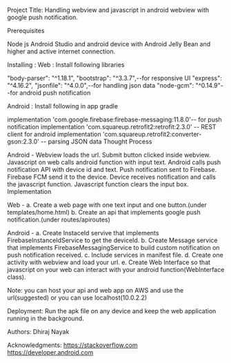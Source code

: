 Project Title:
Handling webview and javascript in android webview with google push notification.

Prerequisites

Node js
Android Studio and android device with Android Jelly Bean and higher and active internet connection.

Installing :
Web : 
Install following libraries

"body-parser": "^1.18.1",
"bootstrap": "^3.3.7",--for responsive UI
"express": "^4.16.2",
"jsonfile": "^4.0.0",--for handling json data
"node-gcm": "^0.14.9"--for android push notification

Android : 
Install following in app gradle

implementation 'com.google.firebase:firebase-messaging:11.8.0'-- for push notification
implementation 'com.squareup.retrofit2:retrofit:2.3.0' -- REST client for android
implementation 'com.squareup.retrofit2:converter-gson:2.3.0' -- parsing JSON data
Thought Process

Android - 
Webview loads the url.
Submit button clicked inside webview.
Javascript on web calls android function with input text.
Android calls push notification API with device id and text.
Push notification sent to Firebase.
Firebase FCM send it to the device.
Device receives notification and calls the javascript function.
Javascript function clears the input box.
Implementation

Web - 
a. Create a web page with one text input and one button.(under templates/home.html) b. Create an api that implements google push notification.(under routes/apiroutes)

Android - 
a. Create InstaceId servive that implements FirebaseInstanceIdService to get the deviceId. b. Create Message service that implements FirebaseMessagingService to build custom notification on push notification received. c. Include services in manifest file. d. Create one activity with webview and load your url. e. Create Web Interface so that javascript on your web can interact with your android function(WebInterface class).

Note:
you can host your api and web app on AWS and use the url(suggested) or you can use localhost(10.0.2.2)

Deployment: 
Run the apk file on any device and keep the web application running in the background.

Authors: 
Dhiraj Nayak

Acknowledgments: 
https://stackoverflow.com 
https://developer.android.com
